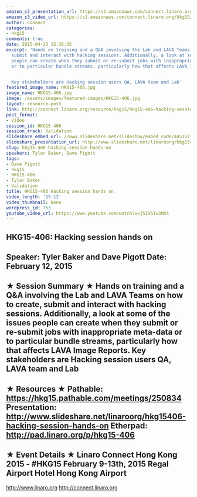 ```yaml
---
amazon_s3_presentation_url: https://s3.amazonaws.com/connect.linaro.org/hkg15/Videos/02-12-Thursday/HKG15-406.pdf
amazon_s3_video_url: https://s3.amazonaws.com/connect.linaro.org/hkg15/Videos/02-12-Thursday/HKG15-406+Hacking+session+hands+on.mp4
author: connect
categories:
- hkg15
comments: true
date: 2015-04-23 15:36:35
excerpt: 'Hands on training and a Q&A involving the Lab and LAVA Teams on how to create,
  submit and interact with hacking sessions. Additionally, a look at some of the issues
  people can create when they submit or re-submit jobs with inappropriate meta-data
  or to particular bundle streams, particularly how that affects LAVA Image Reports.


  Key stakeholders are Hacking session users QA, LAVA team and Lab'
featured_image_name: HKG15-406.jpg
image_name: HKG15-406.jpg
image: /assets/images/featured-images/HKG15-406.jpg
layout: resource-post
link: http://connect.linaro.org/resource/hkg15/hkg15-406-hacking-session-hands-on/
post_format:
- Video
session_id: HKG15-406
session_track: Validation
slideshare_embed_url: //www.slideshare.net/slideshow/embed_code/44515179
slideshare_presentation_url: http://www.slideshare.net/linaroorg/hkg15406-hacking-session-hands-on
slug: hkg15-406-hacking-session-hands-on
speakers: Tyler Baker, Dave Pigott
tags:
- Dave Pigott
- hkg15
- HKG15-406
- Tyler Baker
- Validation
title: HKG15-406 Hacking session hands on
video_length: '15:12'
video_thumbnail: None
wordpress_id: 753
youtube_video_url: https://www.youtube.com/watch?v=j5IV5Iu3MX4
---
```


HKG15-406: Hacking session hands on
---------------------------------------------------
Speaker: Tyler Baker and Dave Pigott
Date: February 12, 2015
---------------------------------------------------
★ Session Summary ★
Hands on training and a Q&A involving the Lab and LAVA Teams on how to create, submit and interact with hacking sessions. Additionally, a look at some of the issues people can create when they submit or re-submit jobs with inappropriate meta-data or to particular bundle streams, particularly how that affects LAVA Image Reports. Key stakeholders are Hacking session users QA, LAVA team and Lab
--------------------------------------------------
★ Resources ★
Pathable: https://hkg15.pathable.com/meetings/250834
Presentation: http://www.slideshare.net/linaroorg/hkg15406-hacking-session-hands-on
Etherpad: http://pad.linaro.org/p/hkg15-406
---------------------------------------------------
★ Event Details ★
Linaro Connect Hong Kong 2015 - #HKG15
February 9-13th, 2015
Regal Airport Hotel Hong Kong Airport
---------------------------------------------------
http://www.linaro.org
http://connect.linaro.org
